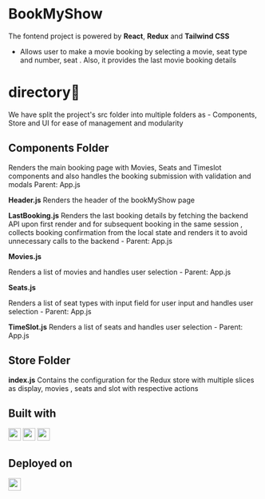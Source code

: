 # BookMyShow 
The  fontend project is powered by **React**, **Redux** and **Tailwind CSS**

- Allows user to make a movie booking by selecting a movie, seat type and number, seat . Also, it provides the last movie booking details

 # directory💠
 We have split the project's src folder into multiple folders as -  Components, Store and UI for ease of management and modularity

## Components Folder 

Renders the main booking page with Movies, Seats and Timeslot components and also handles the booking submission with validation and modals
 Parent: App.js

**Header.js**
Renders the header of the bookMyShow page

**LastBooking.js**
    Renders the last booking details by fetching the backend API upon first render and for subsequent booking in the same session , collects booking confirmation from the local state and renders it to avoid unnecessary calls to the backend - Parent: App.js

**Movies.js**

Renders a list of movies and handles user selection - Parent: App.js

**Seats.js**

Renders a list of seat types with input field for user input  and handles user selection -  Parent: App.js


**TimeSlot.js**
Renders a list of seats and handles user selection - Parent: App.js


## Store Folder
**index.js**
Contains the configuration for the Redux store with multiple slices as display, movies , seats and slot with respective actions


   

## Built with

<a href='https://react.dev/' ><img src="(https://img.shields.io/badge/react-%2320232a.svg?style=for-the-badge&logo=react&logoColor=%2361DAFB"  height="25"></a>
<a href='https://redux.js.org/' ><img src="https://img.shields.io/badge/redux-%23593d88.svg?style=for-the-badge&logo=redux&logoColor=white"  height="25"></a>
<a href='https://tailwindcss.com/' ><img src="https://img.shields.io/badge/tailwindcss-%2338B2AC.svg?style=for-the-badge&logo=tailwind-css&logoColor=white"  height="25"></a>


## Deployed on
<a href='https://render.com/' ><img src="https://img.shields.io/badge/Render-%46E3B7.svg?style=for-the-badge&logo=render&logoColor=white"  height="25"></a>


